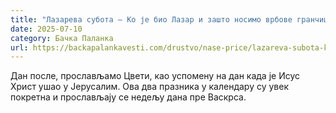 ```yaml
---
title: "Лазарева субота – Ко је био Лазар и зашто носимо врбове гранчице (ВИДЕО)"
date: 2025-07-10
category: Бачка Паланка
url: https://backapalankavesti.com/drustvo/nase-price/lazareva-subota-ko-je-bio-lazar-i-zasto-nosimo-vrbove-grancice-video/
---
```


Дан после, прослављамо Цвети, као успомену на дан када је Исус Христ ушао у Јерусалим. Ова два празника у календару су увек покретна и прослављају се недељу дана пре Васкрса.
